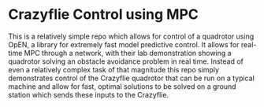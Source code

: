 # Crazyflie Control using MPC

This is a relatively simple repo which allows for control of a quadrotor using OpEN, a library for extremely fast model predictive control.
It allows for real-time MPC through a network, with their lab demonstration showing a quadrotor solving an obstacle avoidance problem in real time.
Instead of even a relatively complex task of that magnitude this repo simply demonstrates control of the Crazyflie quadrotor that can be run on a typical machine and allow for fast, optimal solutions to be solved on a ground station which sends these inputs to the Crazyflie.
